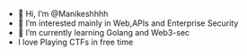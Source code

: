 - 👋 Hi, I’m @Manikeshhhh
- 👀 I’m interested mainly in Web,APIs and Enterprise Security 
- 🌱 I’m currently learning Golang and Web3-sec
- I love Playing CTFs in  free time
<!---
Manikeshhhh/Manikeshhhh is a ✨ special ✨ repository because its `README.md` (this file) appears on your GitHub profile.
You can click the Preview link to take a look at your changes.
--->

